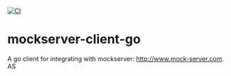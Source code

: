 [![CI](https://github.com/gkech/mockserver-client-go/actions/workflows/ci.yaml/badge.svg)](https://github.com/gkech/mockserver-client-go/actions/workflows/ci.yaml)

# mockserver-client-go
A go client for integrating with mockserver: http://www.mock-server.com.
AS
